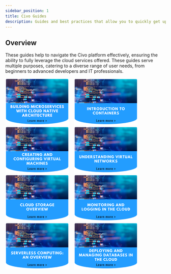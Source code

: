 ```yaml
---
sidebar_position: 1
title: Civo Guides
description: Guides and best practices that allow you to quickly get up and running with Civo infrastructure 
---
```


<head>
  <title>Guides | Civo Documentation</title>
</head>

## Overview

These guides help to navigate the Civo platform effectively, ensuring the ability to fully leverage the cloud services offered. These guides serve multiple purposes, catering to a diverse range of user needs, from beginners to advanced developers and IT professionals.

[![cloudnative-microservices-thumbnail](./images/cloud-native-microservices-guide-thumbnail.png)](./cloudnative-microsvc.md) &nbsp;&nbsp; [![containers-intro-thumbnail](./images/intro-containers-thumbnail.png)](./containers-intro.md) &nbsp;&nbsp; [![configure-vm-thumbnail](./images/configure-vm-thumbnail.png)](./configure-vm.md) &nbsp;&nbsp; [![virtual-network-thumbnail](./images/virtual-network-thumbnail.png)](./virtual-network-guide.md) &nbsp;&nbsp; [![storage-thumbnail](./images/storage-thumbnail.png)](./storage-guide.md) &nbsp;&nbsp; [![logging-thumbnail](./images/logging-thumbnail.png)](./logging-guide.md) &nbsp;&nbsp; [![serverless-guide-thumbnail](./images/serverless-guide-thumbnail.png)](./serverless-guide.md) &nbsp;&nbsp; [![databases-guide-thumbnail](./images/databases-guide-thumbnail.png)](./databases-guide.md)